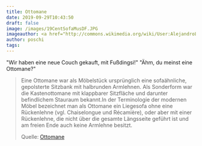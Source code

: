 ```yaml
---
title: Ottomane
date: 2019-09-29T10:43:50
draft: false
image: /images/19CentSofaMusDF.JPG
imageauthor: <a href="http://commons.wikimedia.org/wiki/User:AlejandroLinaresGarcia" title="User:AlejandroLinaresGarcia">AlejandroLinaresGarcia</a>
author: poschi
tags: 
---
```


"Wir haben eine neue Couch gekauft, mit Fußdingsi!" "Ähm, du meinst eine
Ottomane?"

> Eine Ottomane war als Möbelstück ursprünglich eine sofaähnliche, gepolsterte
> Sitzbank mit halbrunden Armlehnen. Als Sonderform war die Kastenottomane mit
> klappbarer Sitzfläche und darunter befindlichem Stauraum bekannt.In der
> Terminologie der modernen Möbel bezeichnet man als Ottomane ein Liegesofa ohne
> eine Rückenlehne (vgl. Chaiselongue und Récamière), oder aber mit einer
> Rückenlehne, die nicht über die gesamte Längsseite geführt ist und am freien
> Ende auch keine Armlehne besitzt.
>
> Quelle: [Ottomane](https://de.wikipedia.org/wiki/Ottomane)
